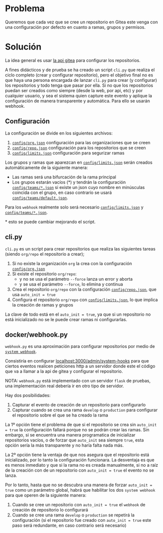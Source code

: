 # Problema

Queremos que cada vez que se cree un repositorio en Gitea este venga con
una configuración por defecto en cuanto a ramas, grupos y permisos.

# Solución

La idea general es usar [la api gitea](https://try.gitea.io/api/swagger) para configurar los repositorios.

A fines didácticos y de prueba se ha creado un script `cli.py` que realiza el ciclo completo (crear y configurar repositorio),
pero el objetivo final no es que haya una persona encargada de lanzar `cli.py` para crear (y configurar) los repositorios
y todo tenga que pasar por ella. Si no que los repositorios puedan ser creados como siempre (desde la web, por api, etc)
y por cualquier usuario, y sea el sistema quien capture este evento y aplique la configuración de manera transparente
y automática. Para ello se usarán webhook.

## Configuración

La configuración se divide en los siguientes archivos:

1. [`config/org.json`](config/org.json) configuración para las organizaciones que se creen
2. [`config/repo.json`](config/org.json) configuración para los repositorios que se creen
5. [`config/limits.json`](config/limits.json) configuración para segurizar ramas

Los grupos y ramas que aparezcan en [`config/limits.json`](config/limits.json) serán creados automáticamente de la siguiente manera:

* Las ramas será una bifurcación de la rama principal
* Los grupos estarán vacíos (*) y tendrán la configuración [`config/teams/*.json`](config/teams/) si existe un json cuyo nombre en minúsculas
coincida con el grupo, en caso contrarío se usará [`config/teams/default.json`](config/teams/default.json).

Para los `webhook` realmente solo será necesario [`config/limits.json`](config/limits.json) y [`config/teams/*.json`](config/teams/).

\* esto se puede cambiar mejorando el script.

## cli.py

`cli.py` es un script para crear repositorios que realiza las siguientes tareas (siendo `org/repo` el repositorio a crear);

1. Si no existe la organización `org` la crea con la configuración [`config/org.json`](config/org.json)
2. Si existe el repositorio `org/repo`:
   * y no se usa el parámetro `--force` lanza un error y aborta
   * y se usa el parámetro `--force`, lo elimina y continua 
3. Crea el repositorio `org/repo` con la configuración [`config/repo.json`](config/org.json), que usa `auto_init = true`
4. Configura el repositorio `org/repo` con [`config/limits.json`](config/limits.json), lo que implica la creación de ramas y grupos

La clave de todo está en el `auto_init = true`, ya que si un repositorio no está inicializado no se le puede
crear ramas ni configurarlas.

## docker/webhook.py

`webhook.py` es una aproximación para configurar repositorios por medio de [`system webhook`](https://docs.gitea.io/en-us/webhooks/).

Consistiría en configurar [localhost:3000/admin/system-hooks](http://localhost:3000/admin/system-hooks) para que ciertos
eventos realicen peticiones http a un servidor donde este el código que va a llamar a la api de gitea y configurar el
repositorio.

NOTA: `webhook.py` está implementado con un servidor `flask` de pruebas, una implementación real debería ir en otro tipo
de servidor.

Hay dos posibilidades:

1. Capturar el evento de creación de un repositorio para configurarlo
2. Capturar cuando se crea una rama `develop` o `production` para configurar el repositorio sobre el que se ha creado la rama

La 1º opción tiene el problema de que si el repositorio se crea sin `auto_init = true` la configuración fallará
porque no se podrán crear las ramas. Sin embargo, si se encuentra una manera programatica de inicializar repositorios
vacíos, o de forzar que `auto_init` sea siempre `true`, esta opción sería la más transparente y no haría falta nada más.

La 2º opción tiene la ventaja de que nos asegura que el repositorio está inicializado, por lo tanto la
configuración funcionara. La desventaja es que es menos inmediato y que si la rama no es creada manualmente,
si no a raíz de la creación con de un repositorio con `auto_init = true` el evento no se lanza.

Por lo tanto, hasta que no se descubra una manera de forzar `auto_init = true` como un parámetro global, habrá que
habilitar los dos `system webhook` para que operen de la siguiente manera:

1. Cuando se cree un repositorio con `auto_init = true` el `webhook` de creación de repositorio lo configurará
2. Cuando se cree una rama `develop` o `production` se repetirá la configuración (si el repositorio fue creado con `auto_init = true` este paso será redundante, en caso contrario será necesario)